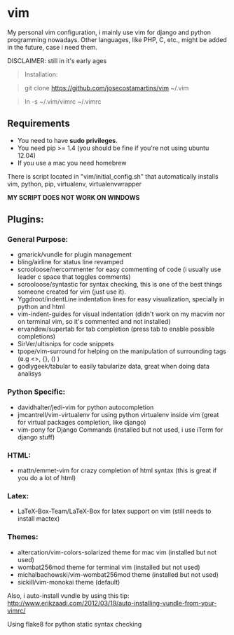 vim
====
My personal vim configuration, i mainly use vim for django and python programming nowadays. Other languages, like PHP, C, etc., might be added in the future, case i need them.

DISCLAIMER: still in it's early ages

> Installation:

> git clone https://github.com/josecostamartins/vim ~/.vim

> ln -s ~/.vim/vimrc ~/.vimrc

Requirements
---
* You need to have **sudo privileges**.
* You need pip \>= 1.4 (you should be fine if you're not using ubuntu 12.04)
* If you use a mac you need homebrew

There is script located in "vim/initial\_config.sh" that automatically installs vim, python, pip, virtualenv, virtualenvwrapper

**MY SCRIPT DOES NOT WORK ON WINDOWS**

Plugins:
---

### General Purpose:
* gmarick/vundle for plugin management
* bling/airline for status line revamped
* scrooloose/nercommenter for easy commenting of code (i usually use leader c space that toggles comments)
* scrooloose/syntastic for syntax checking, this is one of the best things someone created for vim (just use it).
* Yggdroot/indentLine indentation lines for easy visualization, specially in python and html
* vim-indent-guides for visual indentation (didn't work on my macvim nor on terminal vim, so it's commented and not installed)
* ervandew/supertab for tab completion (press tab to enable possible completions)
* SirVer/ultisnips for code snippets
* tpope/vim-surround for helping on the manipulation of surrounding tags (e.g \<\>, \{\}, \(\) )
* godlygeek/tabular to easily tabularize data, great when doing data analisys

### Python Specific:
* davidhalter/jedi-vim for python autocompletion
* jmcantrell/vim-virtualenv for using python virtualenv inside vim (great for virtual packages completion, like django)
* vim-pony for Django Commands (installed but not used, i use iTerm for django stuff)

### HTML:
* mattn/emmet-vim for crazy completion of html syntax (this is great if you do a lot of html)

### Latex:
* LaTeX-Box-Team/LaTeX-Box for latex support on vim (still needs to install mactex)

### Themes:
* altercation/vim-colors-solarized theme for mac vim (installed but not used)
* wombat256mod theme for terminal vim (installed but not used)
* michalbachowski/vim-wombat256mod theme (installed but not used)
* sickill/vim-monokai theme (default)


Also, i auto-install vundle by using this tip:
http://www.erikzaadi.com/2012/03/19/auto-installing-vundle-from-your-vimrc/

Using flake8 for python static syntax checking

